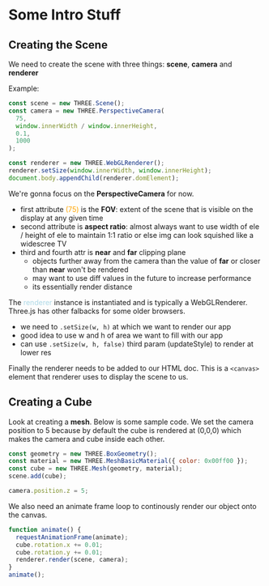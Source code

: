 # Some Intro Stuff

## Creating the Scene

We need to create the scene with three things: **scene**, **camera** and **renderer**

Example:

```js
const scene = new THREE.Scene();
const camera = new THREE.PerspectiveCamera(
  75,
  window.innerWidth / window.innerHeight,
  0.1,
  1000
);

const renderer = new THREE.WebGLRenderer();
renderer.setSize(window.innerWidth, window.innerHeight);
document.body.appendChild(renderer.domElement);
```

We're gonna focus on the **PerspectiveCamera** for now.

- first attribute <span style="color:orange">(75)</span> is the **FOV**: extent of the scene that is visible on the display at any given time
- second attribute is **aspect ratio**: almost always want to use width of ele / height of ele to maintain 1:1 ratio or else img can look squished like a widescree TV
- third and fourth attr is **near** and **far** clipping plane
  - objects further away from the camera than the value of **far** or closer than **near** won't be rendered
  - may want to use diff values in the future to increase performance
  - its essentially render distance

The <span style="color:lightblue">renderer</span> instance is instantiated and is typically a WebGLRenderer. Three.js has other falbacks for some older browsers.

- we need to `.setSize(w, h)` at which we want to render our app
- good idea to use w and h of area we want to fill with our app
- can use `.setSize(w, h, false)` third param (updateStyle) to render at lower res

Finally the renderer needs to be added to our HTML doc. This is a `<canvas>` element that renderer uses to display the scene to us.

## Creating a Cube

Look at creating a **mesh**. Below is some sample code. We set the camera position to 5 because by default the cube is rendered at (0,0,0) which makes the camera and cube inside each other.

```js
const geometry = new THREE.BoxGeometry();
const material = new THREE.MeshBasicMaterial({ color: 0x00ff00 });
const cube = new THREE.Mesh(geometry, material);
scene.add(cube);

camera.position.z = 5;
```

We also need an animate frame loop to continously render our object onto the canvas.

```js
function animate() {
  requestAnimationFrame(animate);
  cube.rotation.x += 0.01;
  cube.rotation.y += 0.01;
  renderer.render(scene, camera);
}
animate();
```
